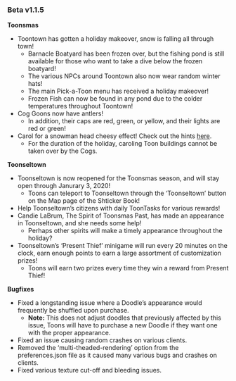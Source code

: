 ### Beta v1.1.5

**Toonsmas**
- Toontown has gotten a holiday makeover, snow is falling all through town!
  - Barnacle Boatyard has been frozen over, but the fishing pond is still available for those who want to take a dive below the frozen boatyard! 
  - The various NPCs around Toontown also now wear random winter hats!
  - The main Pick-a-Toon menu has received a holiday makeover!
  - Frozen Fish can now be found in any pond due to the colder temperatures throughout Toontown!
- Cog Goons now have antlers!
  - In addition, their caps are red, green, or yellow, and their lights are red or green!
- Carol for a snowman head cheesy effect! Check out the hints [here](https://corporateclash.net/news/article/60).
  - For the duration of the holiday, caroling Toon buildings cannot be taken over by the Cogs.

**Toonseltown**
- Toonseltown is now reopened for the Toonsmas season, and will stay open through Janurary 3, 2020!
  - Toons can teleport to Toonseltown through the ‘Toonseltown’ button on the Map page of the Shticker Book!
- Help Toonseltown’s citizens with daily ToonTasks for various rewards!
- Candie LaBrum, The Spirit of Toonsmas Past, has made an appearance in Toonseltown, and she needs some help!
  - Perhaps other spirits will make a timely appearance throughout the holiday?
- Toonseltown’s ‘Present Thief’ minigame will run every 20 minutes on the clock, earn enough points to earn a large assortment of customization prizes!
  - Toons will earn two prizes every time they win a reward from Present Thief!

**Bugfixes**
- Fixed a longstanding issue where a Doodle’s appearance would frequently be shuffled upon purchase.
  - **Note:** This does not adjust doodles that previously affected by this issue, Toons will have to purchase a new Doodle if they want one with the proper appearance.
- Fixed an issue causing random crashes on various clients.
- Removed the ‘multi-theaded-rendering’ option from the preferences.json file as it caused many various bugs and crashes on clients.
- Fixed various texture cut-off and bleeding issues.
